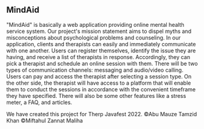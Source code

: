 ## MindAid
"MindAid" is basically a web application providing online mental health service system.
Our project's mission statement aims to dispel myths and misconceptions about psychological problems and counseling. 
In our application, clients and therapists can easily and immediately communicate with one another. 
Users can register themselves, identify the issue they are having, and receive a list of therapists in response. 
Accordingly, they can pick a therapist and schedule an online session with them. 
There will be two types of communication channels: messaging and audio/video calling. 
Users can pay and access the therapist after selecting a session type. 
On the other side, the therapist will have access to a platform that will enable them to conduct the sessions in accordance with the convenient timeframe they 
have specified. There will also be some other features like a stress meter, a FAQ, and articles.

We have created this project for Therp Javafest 2022.
©Abu Mauze Tamzid Khan 
©Miftahul Zannat Maliha
